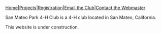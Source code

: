 [Home](/)|[Projects](/projects)|[Registration](http://4honline.com)|[Email the Club](mailto://communityleaders@ourdomain.net)|[Contact the Webmaster](mailto://webmaster@ourdomain.net)

San Mateo Park 4-H Club is a 4-H club located in San Mateo, California.

This website is under construction.
